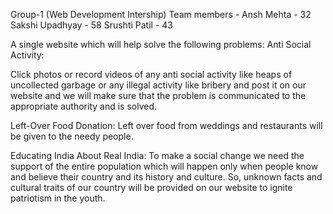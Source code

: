 Group-1 (Web Development Intership) 
Team members - Ansh Mehta - 32 
               Sakshi Upadhyay - 58
               Srushti Patil - 43

A single website which will help solve the following problems: Anti Social Activity:

Click photos or record videos of any anti social activity like heaps of uncollected garbage or any illegal activity like bribery and post it on our website and we will make sure that the problem is communicated to the appropriate authority and is solved.

Left-Over Food Donation: Left over food from weddings and restaurants will be given to the needy people.

Educating India About Real India: To make a social change we need the support of the entire population which will happen only when people know and believe their country and its history and culture. So, unknown facts and cultural traits of our country will be provided on our website to ignite patriotism in the youth.
